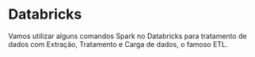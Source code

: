 # Databricks
Vamos utilizar alguns comandos Spark no Databricks
para tratamento de dados com Extração, Tratamento e Carga 
de dados, o famoso ETL.
